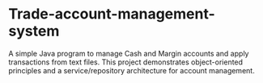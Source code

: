 # Trade-account-management-system
A simple Java program to manage Cash and Margin accounts and apply transactions from text files. This project demonstrates object-oriented principles and a service/repository architecture for account management.
